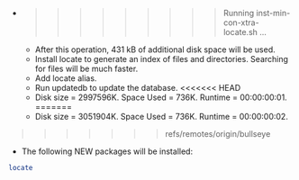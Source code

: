 * >>>>>>>>> Running inst-min-con-xtra-locate.sh ...
  * After this operation, 431 kB of additional disk space will be used.
  * Install locate to generate an index of files and directories. Searching for files will be much faster.
  * Add locate alias.
  * Run updatedb to update the database.
<<<<<<< HEAD
  * Disk size = 2997596K. Space Used = 736K. Runtime = 00:00:00:01.
=======
  * Disk size = 3051904K. Space Used = 736K. Runtime = 00:00:00:02.
>>>>>>> refs/remotes/origin/bullseye
  * The following NEW packages will be installed:
  ```bash
locate
  ```
